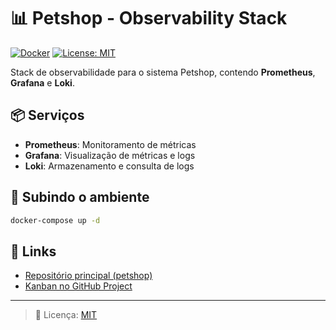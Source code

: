 # 📊 Petshop - Observability Stack

[![Docker](https://img.shields.io/badge/Docker-Compose-blue)]()
[![License: MIT](https://img.shields.io/badge/License-MIT-yellow.svg)]()

Stack de observabilidade para o sistema Petshop, contendo **Prometheus**, **Grafana** e **Loki**.

## 📦 Serviços

- **Prometheus**: Monitoramento de métricas
- **Grafana**: Visualização de métricas e logs
- **Loki**: Armazenamento e consulta de logs

## 🚀 Subindo o ambiente

```bash
docker-compose up -d
```

## 🔗 Links
- [Repositório principal (petshop)](https://github.com/hahnmiranda-petshop/petshop)
- [Kanban no GitHub Project](https://github.com/orgs/hahnmiranda-petshop/projects/1)

---
> 📜 Licença: [MIT](LICENSE)
